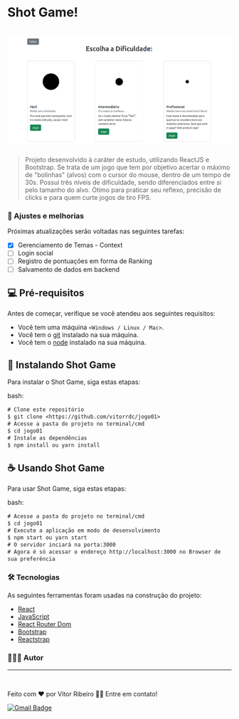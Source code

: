 # Shot Game!

<h1 align="center">
  <img alt="Shot Game" title="Shot Game" src="./src/images/banner.png" />
</h1>

> Projeto desenvolvido à caráter de estudo, utilizando ReactJS e Bootstrap.
Se trata de um jogo que tem por objetivo acertar o máximo de "bolinhas" (alvos) com o cursor do mouse, dentro de um tempo de 30s. Possui três níveis de dificuldade, sendo diferenciados entre si pelo tamanho do alvo. 
Ótimo para praticar seu reflexo, precisão de clicks e para quem curte jogos de tiro FPS. 

### 🚧 Ajustes e melhorias

Próximas atualizações serão voltadas nas seguintes tarefas:

- [x] Gerenciamento de Temas - Context
- [ ] Login social
- [ ] Registro de pontuações em forma de Ranking
- [ ] Salvamento de dados em backend

## 💻 Pré-requisitos

Antes de começar, verifique se você atendeu aos seguintes requisitos:
* Você tem uma máquina `<Windows / Linux / Mac>`.
* Você tem o [git](https://git-scm.com) instalado na sua máquina.
* Você tem o [node](https://nodejs.org/en/) instalado na sua máquina.

## 🚀 Instalando Shot Game

Para instalar o Shot Game, siga estas etapas:

bash:
```
# Clone este repositório
$ git clone <https://github.com/vitorrdc/jogo01>
# Acesse a pasta do projeto no terminal/cmd
$ cd jogo01
# Instale as dependências
$ npm install ou yarn install
```

## ☕ Usando Shot Game

Para usar Shot Game, siga estas etapas:

bash:
```
# Acesse a pasta do projeto no terminal/cmd
$ cd jogo01
# Execute a aplicação em modo de desenvolvimento
$ npm start ou yarn start
# O servidor inciará na porta:3000
# Agora é só acessar o endereço http://localhost:3000 no Browser de sua preferência
```

### 🛠 Tecnologias

As seguintes ferramentas foram usadas na construção do projeto:
- [React](https://reactjs.org/)
- [JavaScript](https://developer.mozilla.org/pt-BR/docs/Web/JavaScript)
- [React Router Dom](https://reactrouter.com/en/main)
- [Bootstrap](https://getbootstrap.com/)
- [Reactstrap](https://reactstrap.github.io/?path=/story/home-installation--page)

### 👨🏾‍💻 Autor
---

 <img style="border-radius: 50%;" src="https://github.com/vitorrdc.png" width="100px;" alt=""/>

Feito com ❤️ por Vitor Ribeiro 👋🏽 Entre em contato!


[![Gmail Badge](https://img.shields.io/badge/-vitor.camposrdc@gmail.com-c14438?style=flat-square&logo=Gmail&logoColor=white&link=mailto:vitor.camposrdc@gmail.com)](mailto:vitor.camposrdc@gmail.com)
